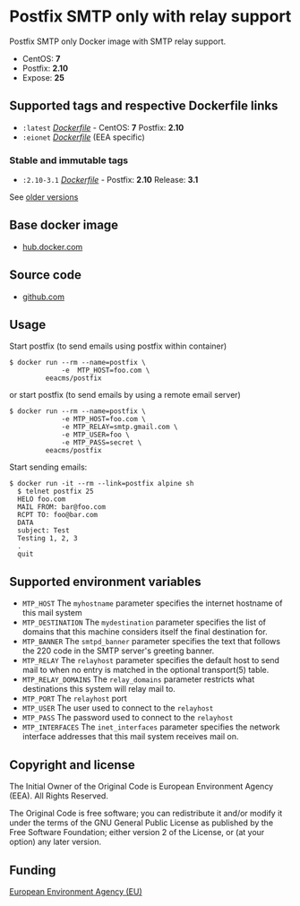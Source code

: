 # Postfix SMTP only with relay support

Postfix SMTP only Docker image with SMTP relay support.

 - CentOS: **7**
 - Postfix: **2.10**
 - Expose: **25**


## Supported tags and respective Dockerfile links

  - `:latest` [*Dockerfile*](https://github.com/eea/eea.docker.postfix/blob/master/Dockerfile) - CentOS: **7** Postfix: **2.10**
  - `:eionet` [*Dockerfile*](https://github.com/eea/eea.docker.postfix/blob/master/eionet/Dockerfile) (EEA specific)

### Stable and immutable tags

  - `:2.10-3.1` [*Dockerfile*](https://github.com/eea/eea.docker.postfix/blob/2.12.1/Dockerfile) - Postfix: **2.10** Release: **3.1**

See [older versions](https://github.com/eea/eea.docker.postfix/releases)


## Base docker image

 - [hub.docker.com](https://hub.docker.com/r/eeacms/postfix)


## Source code

  - [github.com](http://github.com/eea/eea.docker.postfix)


## Usage

Start postfix (to send emails using postfix within container)

    $ docker run --rm --name=postfix \
                 -e  MTP_HOST=foo.com \
             eeacms/postfix

or start postfix (to send emails by using a remote email server)

    $ docker run --rm --name=postfix \
                 -e MTP_HOST=foo.com \
                 -e MTP_RELAY=smtp.gmail.com \
                 -e MTP_USER=foo \
                 -e MTP_PASS=secret \
             eeacms/postfix

Start sending emails:

    $ docker run -it --rm --link=postfix alpine sh
      $ telnet postfix 25
      HELO foo.com
      MAIL FROM: bar@foo.com
      RCPT TO: foo@bar.com
      DATA
      subject: Test
      Testing 1, 2, 3
      .
      quit


## Supported environment variables

* `MTP_HOST` The `myhostname` parameter specifies the internet hostname of this mail system
* `MTP_DESTINATION` The `mydestination` parameter specifies the list of domains that this machine considers itself the final destination for.
* `MTP_BANNER` The `smtpd_banner` parameter specifies the text that follows the 220 code in the SMTP server's greeting banner.
* `MTP_RELAY` The `relayhost` parameter specifies the default host to send mail to when no entry is matched in the optional transport(5) table.
* `MTP_RELAY_DOMAINS` The `relay_domains` parameter restricts what destinations this system will relay mail to.
* `MTP_PORT` The `relayhost` port
* `MTP_USER` The user used to connect to the `relayhost`
* `MTP_PASS` The password used to connect to the `relayhost`
* `MTP_INTERFACES` The `inet_interfaces` parameter specifies the network interface addresses that this mail system receives mail on.


## Copyright and license

The Initial Owner of the Original Code is European Environment Agency (EEA).
All Rights Reserved.

The Original Code is free software;
you can redistribute it and/or modify it under the terms of the GNU
General Public License as published by the Free Software Foundation;
either version 2 of the License, or (at your option) any later
version.


## Funding

[European Environment Agency (EU)](http://eea.europa.eu)
